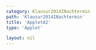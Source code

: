 ```yaml
---
category: Klausur2014INachtermin
path: 'Klausur2014INachtermin'
title: 'AppletA2'
type: 'Applet'

layout: nil
---
```

<script type="text/javascript" src="https://cdnjs.cloudflare.com/ajax/libs/jsxgraph/0.99.7/jsxgraphcore.js"></script>
<link type="text/css" href="https://cdnjs.cloudflare.com/ajax/libs/jsxgraph/0.99.6/jsxgraph.css"><link rel="stylesheet" type="text/css" href="//cdnjs.cloudflare.com/ajax/libs/jsxgraph/0.99.7/jsxgraph.css" />
<div id="ff958c2d-38d4-4052-aeb0-86bcea7cb43a" class="jxgbox" style="width:500px; height:500px">
<script type="text/javascript">
(function(){
 const board = JXG.JSXGraph.initBoard('ff958c2d-38d4-4052-aeb0-86bcea7cb43a', {
    							boundingbox: [-3, 5, 10, -5],
                  axis: true
              });
              
var f = x=> Math.pow(x-4, -2) - 2;
var Gf = board.create('functiongraph', [f], {withLabel:true, label:{fontsize:15, color:'blue'}});
var A = board.create('glider', [0.5, f(0.5), Gf], {color:'orange', name:'A', size:2, label:{fontsize:15}});
var B = board.create('point', [-1,-4], {fixed:true, name:'B', color:'red', size:2, label:{offset:[-15,-15], fontsize:15}});
var C = board.create('point', [3,-4], {fixed:true, name:'C', color:'red', size:2, label:{fontsize:15}});
var D = board.create('point', [function(){return A.X()+4;}, function(){return A.Y();}], {color:'green', fixed:true, size:2, label:{fontsize:15}});
var pol = board.create('polygon', [A,B,C,D], {strokeColor:'green'});
var AC = board.create('segment', [A,C], {color:'gray'});
var AD = board.create('segment', [B,D], {color:'gray'});

board.create('segment', [A,D], {color:'red'});
board.create('segment', [B,C], {color:'red'});
board.create('segment', [A,B], {color:'green'});
board.create('segment', [C,D], {color:'green'});

board.create('text', [1, -4.2, '4'], {color:'red', fontsize:18});
var temp = board.create('midpoint', [A,D], {visible:false});
board.create('text', [function(){return temp.X();}, function(){return temp.Y() + 0.2;}, '4'], {color:'red', fontsize:18});
var NR_T = board.create('text', [-2.5, 4.5, '2014 NT 1 A2'], {fontsize:18});

var P_T = board.create('text', [-2.7, 3.5, function(){ return 'A(' + JXG.toFixed(A.X(), 2) + ', ' + JXG.toFixed(A.Y(), 2) + ')';}], {fontsize:18});
var P_T = board.create('text', [-2.7, 2.8, function(){ return 'D(' + JXG.toFixed(D.X(), 2) + ', ' + JXG.toFixed(D.Y(), 2) + ')';}], {fontsize:18});

var S = board.create('intersection', [AC,AD], {color:'green', fixed:true, name:'S'});
var S_T = board.create('text', [-2.7, 2.1, function(){ return 'S(' + JXG.toFixed(S.X(), 2) + ', ' + JXG.toFixed(S.Y(), 2) + ')';}], {fontsize:18});

var Area_T = board.create('text', [-2.7, 1.4, function(){ return 'A = ' + JXG.toFixed(4*(A.Y()+3), 2);}], {fontsize:18});

})();
  
  </script>
  </div>
